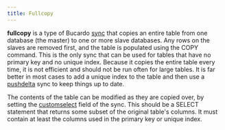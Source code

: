 ```yaml
---
title: Fullcopy
---
```


**fullcopy** is a type of Bucardo [sync](/sync "wikilink") that copies an entire table from one database (the master) to one or more slave databases. Any rows on the slaves are removed first, and the table is populated using the COPY command. This is the only sync that can be used for tables that have no primary key and no unique index. Because it copies the entire table every time, it is not efficient and should not be run often for large tables. It is far better in most cases to add a unique index to the table and then use a [pushdelta](/pushdelta "wikilink") sync to keep things up to date.

The contents of the table can be modified as they are copied over, by setting the [customselect](/customselect "wikilink") field of the sync. This should be a SELECT statement that returns some subset of the original table's columns. It must contain at least the columns used in the primary key or unique index.

